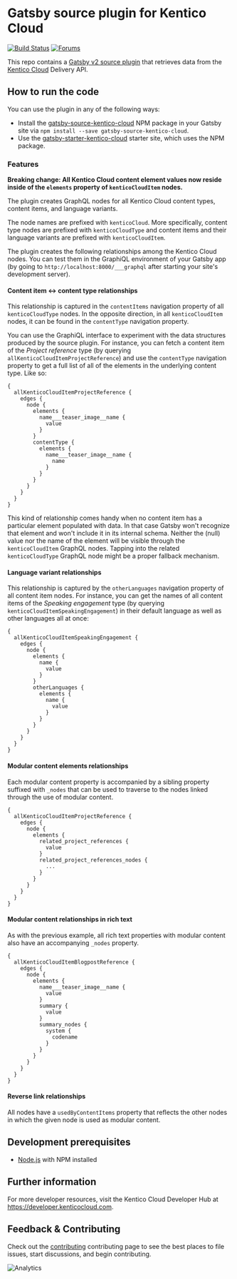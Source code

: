 # Gatsby source plugin for Kentico Cloud

[![Build Status](https://api.travis-ci.org/Kentico/gatsby-source-kentico-cloud.svg?branch=master)](https://travis-ci.org/Kentico/gatsby-source-kentico-cloud)
[![Forums](https://img.shields.io/badge/chat-on%20forums-orange.svg)](https://forums.kenticocloud.com)

This repo contains a [Gatsby v2 source plugin](https://www.gatsbyjs.org/docs/recipes/#sourcing-data) that retrieves data from the [Kentico Cloud](https://kenticocloud.com) Delivery API.

## How to run the code

You can use the plugin in any of the following ways:

* Install the [gatsby-source-kentico-cloud](https://www.npmjs.com/package/gatsby-source-kentico-cloud) NPM package in your Gatsby site via `npm install --save gatsby-source-kentico-cloud`.
* Use the [gatsby-starter-kentico-cloud](https://github.com/Kentico/gatsby-starter-kentico-cloud) starter site, which uses the NPM package.

### Features

**Breaking change: All Kentico Cloud content element values now reside inside of the `elements` property of `kenticoCloudItem` nodes.**

The plugin creates GraphQL nodes for all Kentico Cloud content types, content items, and language variants.

The node names are prefixed with `kenticoCloud`. More specifically, content type nodes are prefixed with `kenticoCloudType` and content items and their language variants are prefixed with `kenticoCloudItem`.

The plugin creates the following relationships among the Kentico Cloud nodes. You can test them in the GraphiQL environment of your Gatsby app (by going to `http://localhost:8000/___graphql` after starting your site's development server).

#### Content item <-> content type relationships

This relationship is captured in the `contentItems` navigation property of all `kenticoCloudType` nodes. In the opposite direction, in all `kenticoCloudItem` nodes, it can be found in the `contentType` navigation property.

You can use the GraphiQL interface to experiment with the data structures produced by the source plugin. For instance, you can fetch a content item of the *Project reference* type (by querying `allKenticoCloudItemProjectReference`) and use the `contentType` navigation property to get a full list of all of the elements in the underlying content type. Like so:

    {
      allKenticoCloudItemProjectReference {
        edges {
          node {
            elements {
              name___teaser_image__name {
                value
              }
            }
            contentType {
              elements {
                name___teaser_image__name {
                  name
                }
              }
            }
          }
        }
      }
    }

This kind of relationship comes handy when no content item has a particular element populated with data. In that case Gatsby won't recognize that element and won't include it in its internal schema. Neither the (null) value nor the name of the element will be visible through the `kenticoCloudItem` GraphQL nodes. Tapping into the related `kenticoCloudType` GraphQL node might be a proper fallback mechanism.

#### Language variant relationships

This relationship is captured by the `otherLanguages` navigation property of all content item nodes. For instance, you can get the names of all content items of the *Speaking engagement* type (by querying `kenticoCloudItemSpeakingEngagement`) in their default language as well as other languages all at once:

    {
      allKenticoCloudItemSpeakingEngagement {
        edges {
          node {
            elements {
              name {
                value
              }
            }
            otherLanguages {
              elements {
                name {
                  value
                }
              }
            }
          }
        }
      }
    }
    
#### Modular content elements relationships

Each modular content property is accompanied by a sibling property suffixed with `_nodes` that can be used to traverse to the nodes linked through the use of modular content.

    {
      allKenticoCloudItemProjectReference {
        edges {
          node {
            elements {
              related_project_references {
                value
              }
              related_project_references_nodes {
                ...
              }
            }
          }
        }
      }
    }

#### Modular content relationships in rich text

As with the previous example, all rich text properties with modular content also have an accompanying `_nodes` property.

    {
      allKenticoCloudItemBlogpostReference {
        edges {
          node {
            elements {
              name___teaser_image__name {
                value
              }
              summary {
                value
              }
              summary_nodes {
                system {
                  codename
                }
              }
            }
          }
        }
      }
    }

#### Reverse link relationships

All nodes have a `usedByContentItems` property that reflects the other nodes in which the given node is used as modular content.

## Development prerequisites

* [Node.js](https://nodejs.org/) with NPM installed

## Further information

For more developer resources, visit the Kentico Cloud Developer Hub at https://developer.kenticocloud.com.

## Feedback & Contributing

Check out the [contributing](https://github.com/Kentico/gatsby-source-kentico-cloud/blob/master/CONTRIBUTING.md) contributing page to see the best places to file issues, start discussions, and begin contributing.

![Analytics](https://kentico-ga-beacon.azurewebsites.net/api/UA-69014260-4/Kentico/gatsby-source-kentico-cloud?pixel)

